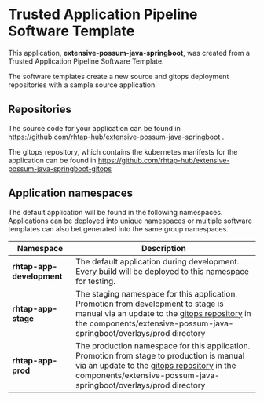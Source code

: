 # Trusted Application Pipeline Software Template

This application, **extensive-possum-java-springboot**, was created from a Trusted Application Pipeline Software Template.

The software templates create a new source and gitops deployment repositories with a sample source application. 

## Repositories

The source code for your application can be found in [https://github.com/rhtap-hub/extensive-possum-java-springboot ](https://github.com/rhtap-hub/extensive-possum-java-springboot ).
 
The gitops repository, which contains the kubernetes manifests for the application can be found in 
[https://github.com/rhtap-hub/extensive-possum-java-springboot-gitops ](https://github.com/rhtap-hub/extensive-possum-java-springboot-gitops ) 

## Application namespaces 

The default application will be found in the following namespaces. Applications can be deployed into unique namespaces or multiple software templates can also bet generated into the same group namespaces.  

|  Namespace   |  Description   |  
| -------- | -------- |   
| **rhtap-app-development** | The default application during development. Every build will be deployed to this namespace for testing. | 
| **rhtap-app-stage** | The staging namespace for this application. Promotion from development to stage is manual via an update to the [gitops repository](https://github.com/rhtap-hub/extensive-possum-java-springboot-gitops ) in the components/extensive-possum-java-springboot/overlays/prod directory |  
| **rhtap-app-prod** | The production namespace for this application. Promotion from stage to production is manual via an update to the [gitops repository](https://github.com/rhtap-hub/extensive-possum-java-springboot-gitops ) in the components/extensive-possum-java-springboot/overlays/prod directory | 
